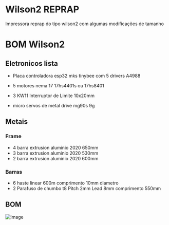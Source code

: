 # Wilson2 REPRAP
Impressora reprap do tipo wilson2 com algumas modificações de tamanho

# BOM Wilson2
## Eletronicos lista 

 - Placa controladora esp32 mks tinybee com 5 drivers A4988
 - 5 motores nema 17 17hs4401s ou 17hs8401
 - 3 KW11 Interruptor de Limite 10x20mm

- micro servos de metal drive mg90s 9g

## Metais
### Frame
- 4 barra extrusion aluminio 2020 650mm
- 3 barra extrusion aluminio 2020 530mm
- 2 barra extrusion aluminio 2020 600mm
### Barras
 - 6 haste linear 600m comprimento 10mm diametro
 - 2 Parafuso de chumbo t8  Pitch 2mm Lead 8mm comprimento 550mm



## BOM
	
![image](https://user-images.githubusercontent.com/3370347/226289954-7ce0c985-0f5a-4745-b050-7044f2fd22f4.png)
